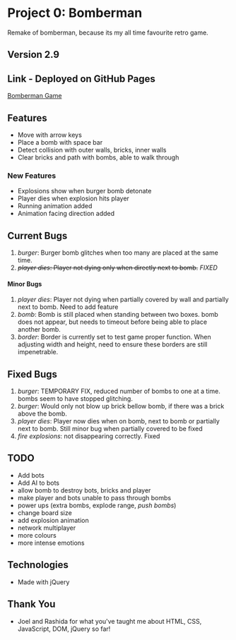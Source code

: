 # Project 0: Bomberman

Remake of bomberman, because its my all time favourite retro game.

## Version 2.9

## Link - Deployed on GitHub Pages
[Bomberman Game](https://victorzw895.github.io/project0-bomberman/)

## Features
- Move with arrow keys
- Place a bomb with space bar
- Detect collision with outer walls, bricks, inner walls
- Clear bricks and path with bombs, able to walk through

### New Features
- Explosions show when burger bomb detonate
- Player dies when explosion hits player
- Running animation added
- Animation facing direction added


## Current Bugs

1. *burger*: Burger bomb glitches when too many are placed at the same time.
2. ~~*player dies*: Player not dying only when directly next to bomb.~~ *FIXED*

#### Minor Bugs
1. *player dies*: Player not dying when partially covered by wall and partially next to bomb. Need to add feature
2. *bomb*: Bomb is still placed when standing between two boxes. bomb does not appear, but needs to timeout before being able to place another bomb.
3. *border*: Border is currently set to test game proper function. When adjusting width and height, need to ensure these borders are still impenetrable.

## Fixed Bugs

1. *burger*: TEMPORARY FIX, reduced number of bombs to one at a time.
   bombs seem to have stopped glitching.
2. *burger*: Would only not blow up brick bellow bomb, if there was a brick above the bomb.
3. *player dies*: Player now dies when on bomb, next to bomb or partially next to bomb. Still minor bug when partially covered to be fixed
4. *fire explosions*: not disappearing correctly. Fixed


## TODO
- Add bots
- Add AI to bots
- allow bomb to destroy bots, bricks and player
- make player and bots unable to pass through bombs
- power ups (extra bombs, explode range, *push bombs*)
- change board size
- add explosion animation
- network multiplayer
- more colours
- more intense emotions

## Technologies
- Made with jQuery

## Thank You
- Joel and Rashida for what you've taught me about HTML, CSS, JavaScript, DOM, jQuery so far!
